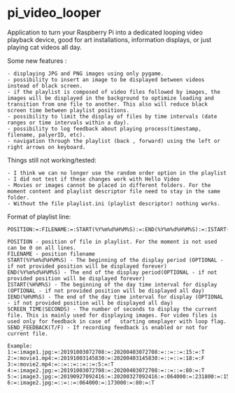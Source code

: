 # pi_video_looper
Application to turn your Raspberry Pi into a dedicated looping video playback device, good for art installations, information displays, or just playing cat videos all day.

Some new features :

    - displaying JPG and PNG images using only pygame.    
    - possibility to insert an image to be displayed between videos instead of black screen.    
    - if the playlist is composed of video files followed by images, the images will be displayed in the background to optimize loading and transition from one file to another. This also will reduce black screen time between playlist positions.    
    - possibility to limit the display of files by time intervals (date ranges or time intervals within a day).
    - possibility to log feedback about playing process(timestamp, filename, palyerID, etc).    
    - navigation through the playlist (back , forward) using the left or right arrows on keyboard.    
    
    

Things still not working/tested:

    - I think we can no longer use the random order option in the playlist
    - I did not test if these changes work with Hello Video
    - Movies or images cannot be placed in different folders. For the moment content and playlist descriptor file need to stay in the same folder.
    - Without the file playlist.ini (playlist descriptor) nothing works.


Format of playlist line:

    POSITION:=:FILENAME:=:START(%Y%m%d%H%M%S):=:END(%Y%m%d%H%M%S):=:ISTART(%H%M%S):=:IEND(%H%M%S):=:SCREEN_TIME(SECONDS):=:SEND_FEEDBACK(T/F)

    POSITION - position of file in playlist. For the moment is not used can be 0 on all lines.
    FILENAME - position filename
    START(%Y%m%d%H%M%S) - The beginning of the display period (OPTIONAL - if not provided position will be displayed forever)
    END(%Y%m%d%H%M%S) - The end of the display period(OPTIONAL - if not provided position will be displayed forever)
    ISTART(%H%M%S) - The beginning of the day time interval for display (OPTIONAL - if not provided position will be displayed all day)
    IEND(%H%M%S) - The end of the day time interval for display (OPTIONAL - if not provided position will be displayed all day)
    SCREEN_TIME(SECONDS) - The number of seconds to display the current file. This is mainly used for displaying images. For video files is used only for feedback in case of   starting omxplayer with loop flag.
    SEND_FEEDBACK(T/F) - If recording feedback is enabled or not for current file.

    Example:
    1:=:image1.jpg:=:20191003072708:=:20200403072708:=::=::=:15:=:T
    2:=:movie1.mp4:=:20191003145830:=:20200403145830:=::=::=:18:=:F
    3:=:movie2.mp4:=::=::=::=::=:5:=:T
    4:=:image2.jpg:=:20191003072708:=:20200403072708:=::=::=:80:=:T
    5:=:image3.jpg:=:20190927092416:=:20200327092416:=:064000:=:231800:=:15:=:F
    6:=:image2.jpg:=::=::=:064000:=:173000:=:80:=:T





